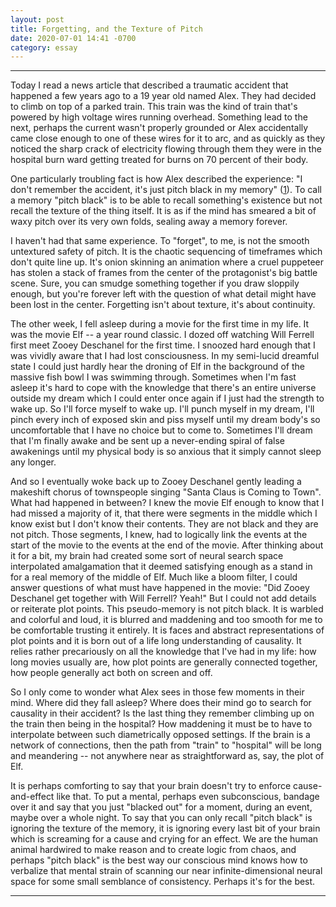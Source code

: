 ```yaml
---
layout: post
title: Forgetting, and the Texture of Pitch
date: 2020-07-01 14:41 -0700
category: essay
---
```


---

Today I read a news article that described a traumatic accident that happened a few years ago to a 19 year old named Alex. They had decided to climb on top of a parked train. This train was the kind of train that's powered by high voltage wires running overhead. Something lead to the next, perhaps the current wasn't properly grounded or Alex accidentally came close enough to one of these wires for it to arc, and as quickly as they noticed the sharp crack of electricity flowing through them they were in the hospital burn ward getting treated for burns on 70 percent of their body.

One particularly troubling fact is how Alex described the experience: "I don't remember the accident, it's just pitch black in my memory" ([1]). To call a memory "pitch black" is to be able to recall something's existence but not recall the texture of the thing itself. It is as if the mind has smeared a bit of waxy pitch over its very own folds, sealing away a memory forever. 

I haven't had that same experience. To "forget", to me, is not the smooth untextured safety of pitch. It is the chaotic sequencing of timeframes which don't quite line up. It's onion skinning an animation where a cruel puppeteer has stolen a stack of frames from the center of the protagonist's big battle scene. Sure, you can smudge something together if you draw sloppily enough, but you're forever left with the question of what detail might have been lost in the center. Forgetting isn't about texture, it's about continuity.

The other week, I fell asleep during a movie for the first time in my life. It was the movie Elf -- a year round classic. I dozed off watching Will Ferrell first meet Zooey Deschanel for the first time. I snoozed hard enough that I was vividly aware that I had lost consciousness. In my semi-lucid dreamful state I could just hardly hear the droning of Elf in the background of the massive fish bowl I was swimming through. Sometimes when I'm fast asleep it's hard to cope with the knowledge that there's an entire universe outside my dream which I could enter once again if I just had the strength to wake up. So I'll force myself to wake up. I'll punch myself in my dream, I'll pinch every inch of exposed skin and piss myself until my dream body's so uncomfortable that I have no choice but to come to. Sometimes I'll dream that I'm finally awake and be sent up a never-ending spiral of false awakenings until my physical body is so anxious that it simply cannot sleep any longer.

And so I eventually woke back up to Zooey Deschanel gently leading a makeshift chorus of townspeople singing "Santa Claus is Coming to Town". What had happened in between? I knew the movie Elf enough to know that I had missed a majority of it, that there were segments in the middle which I know exist but I don't know their contents. They are not black and they are not pitch. Those segments, I knew, had to logically link the events at the start of the movie to the events at the end of the movie. After thinking about it for a bit, my brain had created some sort of neural search space interpolated amalgamation that it deemed satisfying enough as a stand in for a real memory of the middle of Elf. Much like a bloom filter, I could answer questions of what must have happened in the movie: "Did Zooey Deschanel get together with Will Ferrell? Yeah!" But I could not add details or reiterate plot points. This pseudo-memory is not pitch black. It is warbled and colorful and loud, it is blurred and maddening and too smooth for me to be comfortable trusting it entirely. It is faces and abstract representations of plot points and it is born out of a life long understanding of causality. It relies rather precariously on all the knowledge that I've had in my life: how long movies usually are, how plot points are generally connected together, how people generally act both on screen and off.

So I only come to wonder what Alex sees in those few moments in their mind. Where did they fall asleep? Where does their mind go to search for causality in their accident? Is the last thing they remember climbing up on the train then being in the hospital? How maddening it must be to have to interpolate between such diametrically opposed settings. If the brain is a network of connections, then the path from "train" to "hospital" will be long and meandering -- not anywhere near as straightforward as, say, the plot of Elf. 

It is perhaps comforting to say that your brain doesn't try to enforce cause-and-effect like that. To put a mental, perhaps even subconscious, bandage over it and say that you just "blacked out" for a moment, during an event, maybe over a whole night. To say that you can only recall "pitch black" is ignoring the texture of the memory, it is ignoring every last bit of your brain which is screaming for a cause and crying for an effect. We are the human animal hardwired to make reason and to create logic from chaos, and perhaps "pitch black" is the best way our conscious mind knows how to verbalize that mental strain of scanning our near infinite-dimensional neural space for some small semblance of consistency. Perhaps it's for the best.

---

[1]: https://www.youtube.com/watch?v=0VkAlD0Phkc